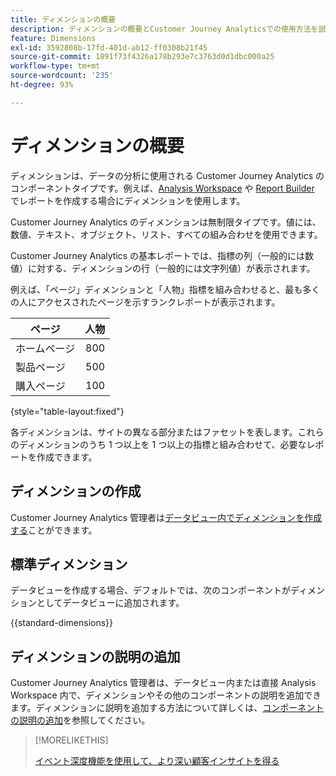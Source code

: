 ```yaml
---
title: ディメンションの概要
description: ディメンションの概要とCustomer Journey Analyticsでの使用方法を説明します。
feature: Dimensions
exl-id: 3592808b-17fd-401d-ab12-ff0308b21f45
source-git-commit: 1891f73f4326a178b293e7c3763d0d1dbc000a25
workflow-type: tm+mt
source-wordcount: '235'
ht-degree: 93%

---
```


# ディメンションの概要

ディメンションは、データの分析に使用される Customer Journey Analytics のコンポーネントタイプです。例えば、[Analysis Workspace](/help/analysis-workspace/home.md) や [Report Builder](/help/report-builder/rb-overview.md) でレポートを作成する場合にディメンションを使用します。

Customer Journey Analytics のディメンションは無制限タイプです。値には、数値、テキスト、オブジェクト、リスト、すべての組み合わせを使用できます。

Customer Journey Analytics の基本レポートでは、指標の列（一般的には数値）に対する、ディメンションの行（一般的には文字列値）が表示されます。

例えば、「ページ」ディメンションと「人物」指標を組み合わせると、最も多くの人にアクセスされたページを示すランクレポートが表示されます。

| ページ | 人物 |
| --- | ---: |
| ホームページ | 800 |
| 製品ページ | 500 |
| 購入ページ | 100 |

{style="table-layout:fixed"}

各ディメンションは、サイトの異なる部分またはファセットを表します。これらのディメンションのうち 1 つ以上を 1 つ以上の指標と組み合わせて、必要なレポートを作成できます。


## ディメンションの作成

Customer Journey Analytics 管理者は[データビュー内でディメンションを作成する](/help/data-views/create-dataview.md#components)ことができます。

## 標準ディメンション

データビューを作成する場合、デフォルトでは、次のコンポーネントがディメンションとしてデータビューに追加されます。

{{standard-dimensions}}


## ディメンションの説明の追加

Customer Journey Analytics 管理者は、データビュー内または直接 Analysis Workspace 内で、ディメンションやその他のコンポーネントの説明を追加できます。ディメンションに説明を追加する方法について詳しくは、[コンポーネントの説明の追加](/help/components/add-component-descriptions.md)を参照してください。

>[!MORELIKETHIS]
>
>[イベント深度機能を使用して、より深い顧客インサイトを得る](https://experienceleaguecommunities.adobe.com/t5/adobe-analytics-blogs/discover-deeper-customer-insights-with-adobe-customer-journey/ba-p/753947#M576)
>


